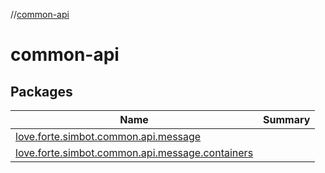 //[common-api](index.md)



# common-api  


## Packages  
  
|  Name|  Summary| 
|---|---|
| [love.forte.simbot.common.api.message](love.forte.simbot.common.api.message/index.md) | 
| [love.forte.simbot.common.api.message.containers](love.forte.simbot.common.api.message.containers/index.md) | 

